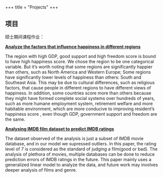 +++
title = "Projects"
+++

## 项目

硕士期间课程作业：

[**Analyze the factors that influence happiness in different regions**](https://github.com/Jialin77777/master-course-projects/tree/master/project1)

The region with high GDP, good support and high freedom score is bound to have high happiness score.
We chose the region to be one categorical variable. But it’s worth noting that some regions are significantly
happier than others, such as North America and Western Europe; Some regions have significantly lower
levels of happiness than others: South and Southeast Asia. This may be due to cultural differences, such as
religious factors, that cause people in different regions to have different views of happiness. In addition, some
countries score more than others because they might have formed complete social systems over hundreds of
years, such as more humane employment system, retirement welfare and more habitable environment, which
are more conducive to improving resident’s happiness score , even though GDP, government support and
freedom are the same.

[**Analysing IMDB film dataset to predict IMDB ratings**](https://github.com/Jialin77777/master-course-projects/tree/master/project2)

The dataset observed of the analysis is just a subset of IMDB movie database, and in our model we supressed
outliers. In this paper, the rating level of 7 is considered as the standard of judging a film(good or bad). The
analysis of plethora of movies, multiple databases can be done to reduce prediction errors of IMDB ratings
in the future. This paper mainly uses a generalized linear model to analyze the data, and future work may
involves deeper analysis of films and genre.
